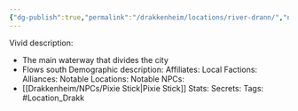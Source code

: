 ```yaml
---
{"dg-publish":true,"permalink":"/drakkenheim/locations/river-drann/","noteIcon":""}
---
```


Vivid description:
- The main waterway that divides the city
- Flows south
Demographic description: 
Affiliates: 
Local Factions: 
Alliances: 
Notable Locations: 
Notable NPCs: 
- [[Drakkenheim/NPCs/Pixie Stick\|Pixie Stick]]
Stats: 
Secrets: 
Tags: #Location_Drakk 